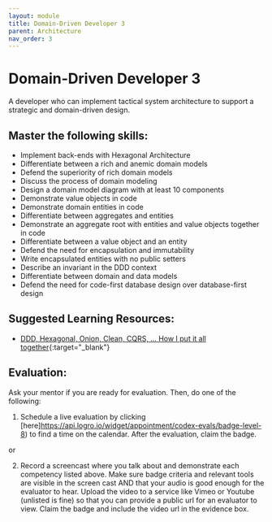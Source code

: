 ```yaml
---
layout: module
title: Domain-Driven Developer 3
parent: Architecture
nav_order: 3
---
```

# Domain-Driven Developer 3

A developer who can implement tactical system architecture to support a strategic and domain-driven design.

## Master the following skills:

- Implement back-ends with Hexagonal Architecture
- Differentiate between a rich and anemic domain models
- Defend the superiority of rich domain models
- Discuss the process of domain modeling
- Design a domain model diagram with at least 10 components
- Demonstrate value objects in code
- Demonstrate domain entities in code
- Differentiate between aggregates and entities
- Demonstrate an aggregate root with entities and value objects together in code
- Differentiate between a value object and an entity
- Defend the need for encapsulation and immutability
- Write encapsulated entities with no public setters
- Describe an invariant in the DDD context
- Differentiate between domain and data models
- Defend the need for code-first database design over database-first design

## Suggested Learning Resources:

- [DDD, Hexagonal, Onion, Clean, CQRS, … How I put it all together](https://herbertograca.com/2017/11/16/explicit-architecture-01-ddd-hexagonal-onion-clean-cqrs-how-i-put-it-all-together/){:target="\_blank"}

## Evaluation:

Ask your mentor if you are ready for evaluation. Then, do one of the following:

1. Schedule a live evaluation by clicking [here]https://api.logro.io/widget/appointment/codex-evals/badge-level-8) to find a time on the calendar. After the evaluation, claim the badge.

or

2. Record a screencast where you talk about and demonstrate each competency listed above. Make sure badge criteria and relevant tools are visible in the screen cast AND that your audio is good enough for the evaluator to hear. Upload the video to a service like Vimeo or Youtube (unlisted is fine) so that you can provide a public url for an evaluator to view. Claim the badge and include the video url in the evidence box.

